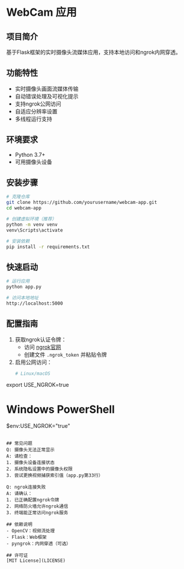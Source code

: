 # WebCam 应用

## 项目简介
基于Flask框架的实时摄像头流媒体应用，支持本地访问和ngrok内网穿透。

## 功能特性
- 实时摄像头画面流媒体传输
- 自动错误处理及可视化提示
- 支持ngrok公网访问
- 自适应分辨率设置
- 多线程运行支持

## 环境要求
- Python 3.7+
- 可用摄像头设备

## 安装步骤
```bash
# 克隆仓库
git clone https://github.com/yourusername/webcam-app.git
cd webcam-app

# 创建虚拟环境（推荐）
python -m venv venv
venv\Scripts\activate

# 安装依赖
pip install -r requirements.txt
```

## 快速启动
```bash
# 运行应用
python app.py

# 访问本地地址
http://localhost:5000
```

## 配置指南
1. 获取ngrok认证令牌：
   - 访问 [ngrok官网](https://dashboard.ngrok.com/get-started/your-authtoken)
   - 创建文件 `.ngrok_token` 并粘贴令牌
2. 启用公网访问：
   ```bash
   # Linux/macOS
export USE_NGROK=true

   # Windows PowerShell
$env:USE_NGROK="true"
   ```

## 常见问题
Q: 摄像头无法正常显示
A: 请检查：
1. 摄像头设备连接状态
2. 系统隐私设置中的摄像头权限
3. 尝试更换视频捕获索引值（app.py第33行）

Q: ngrok连接失败
A: 请确认：
1. 已正确配置ngrok令牌
2. 网络防火墙允许ngrok通信
3. 终端能正常访问ngrok服务

## 依赖说明
- OpenCV：视频流处理
- Flask：Web框架
- pyngrok：内网穿透（可选）

## 许可证
[MIT License](LICENSE)